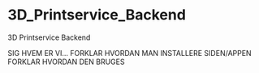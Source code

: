 # 3D_Printservice_Backend

3D Printservice Backend

SIG HVEM ER VI...
FORKLAR HVORDAN MAN INSTALLERE SIDEN/APPEN
FORKLAR HVORDAN DEN BRUGES
